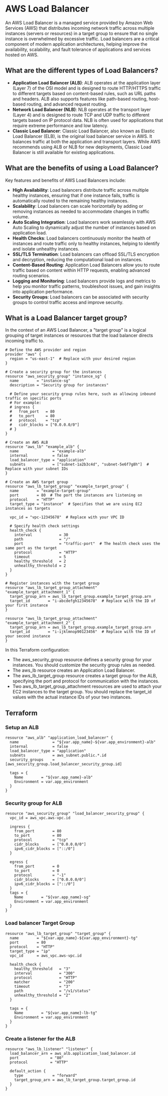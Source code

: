 # AWS Load Balancer
An AWS Load Balancer is a managed service provided by Amazon Web Services (AWS) that distributes incoming network traffic across multiple instances (servers or resources) in a target group to ensure that no single instance is overwhelmed by excessive traffic. Load balancers are a critical component of modern application architectures, helping improve the availability, scalability, and fault tolerance of applications and services hosted on AWS.

## What are the different types of Load Balancers?
- **Application Load Balancer (ALB)**: ALB operates at the application layer (Layer 7) of the OSI model and is designed to route HTTP/HTTPS traffic to different targets based on content-based rules, such as URL paths and headers. ALB also supports features like path-based routing, host-based routing, and advanced request routing.
- **Network Load Balancer (NLB)**: NLB operates at the transport layer (Layer 4) and is designed to route TCP and UDP traffic to different targets based on IP protocol data. NLB is often used for applications that require extreme performance and low latency.
- **Classic Load Balancer**: Classic Load Balancer, also known as Elastic Load Balancer (ELB), is the original load balancer service in AWS. It balances traffic at both the application and transport layers. While AWS recommends using ALB or NLB for new deployments, Classic Load Balancer is still available for existing applications.

## What are the benefits of using a Load Balancer?
Key features and benefits of AWS Load Balancers include:

- **High Availability**: Load balancers distribute traffic across multiple healthy instances, ensuring that if one instance fails, traffic is automatically routed to the remaining healthy instances.
- **Scalability**: Load balancers can scale horizontally by adding or removing instances as needed to accommodate changes in traffic volume.
- **Auto Scaling Integration**: Load balancers work seamlessly with AWS Auto Scaling to dynamically adjust the number of instances based on application load.
- **Health Checks**: Load balancers continuously monitor the health of instances and route traffic only to healthy instances, helping to identify and isolate unhealthy instances.
- **SSL/TLS Termination**: Load balancers can offload SSL/TLS encryption and decryption, reducing the computational load on instances.
- **Content-Based Routing**: Application Load Balancers allow you to route traffic based on content within HTTP requests, enabling advanced routing scenarios.
- **Logging and Monitoring**: Load balancers provide logs and metrics to help you monitor traffic patterns, troubleshoot issues, and gain insights into application performance.
- **Security Groups**: Load balancers can be associated with security groups to control traffic access and improve security.


## What is a Load Balancer target group?
In the context of an AWS Load Balancer, a "target group" is a logical grouping of target instances or resources that the load balancer directs incoming traffic to. 

```
# Define the AWS provider and region
provider "aws" {
  region = "us-east-1"  # Replace with your desired region
}

# Create a security group for the instances
resource "aws_security_group" "instance_sg" {
  name        = "instance-sg"
  description = "Security group for instances"
  
  # Define your security group rules here, such as allowing inbound traffic on specific ports
  # For example:
  # ingress {
  #   from_port   = 80
  #   to_port     = 80
  #   protocol    = "tcp"
  #   cidr_blocks = ["0.0.0.0/0"]
  # }
}

# Create an AWS ALB
resource "aws_lb" "example_alb" {
  name               = "example-alb"
  internal           = false
  load_balancer_type = "application"
  subnets            = ["subnet-1a2b3c4d", "subnet-5e6f7g8h"]  # Replace with your subnet IDs
}

# Create an AWS target group
resource "aws_lb_target_group" "example_target_group" {
  name        = "example-target-group"
  port        = 80  # The port the instances are listening on
  protocol    = "HTTP"
  target_type = "instance"  # Specifies that we are using EC2 instances as targets

  vpc_id = "vpc-12345678"  # Replace with your VPC ID

  # Specify health check settings
  health_check {
    interval            = 30
    path                = "/"
    port                = "traffic-port"  # The health check uses the same port as the target
    protocol            = "HTTP"
    timeout             = 5
    healthy_threshold   = 2
    unhealthy_threshold = 2
  }
}

# Register instances with the target group
resource "aws_lb_target_group_attachment" "example_target_attachment_1" {
  target_group_arn = aws_lb_target_group.example_target_group.arn
  target_id        = "i-abcdefgh12345678"  # Replace with the ID of your first instance
}

resource "aws_lb_target_group_attachment" "example_target_attachment_2" {
  target_group_arn = aws_lb_target_group.example_target_group.arn
  target_id        = "i-ijklmnop90123456"  # Replace with the ID of your second instance
}
```
In this Terraform configuration:

- The aws_security_group resource defines a security group for your instances. You should customize the security group rules as needed.
- The aws_lb resource creates an Application Load Balancer.
- The aws_lb_target_group resource creates a target group for the ALB, specifying the port and protocol for communication with the instances.
- Two aws_lb_target_group_attachment resources are used to attach your EC2 instances to the target group. You should replace the target_id values with the actual instance IDs of your two instances.


## Terraform

### Setup an ALB
```
resource "aws_alb" "application_load_balancer" {
  name               = "${var.app_name}-${var.app_environment}-alb"
  internal           = false
  load_balancer_type = "application"
  subnets            = aws_subnet.public.*.id
  security_groups    = [aws_security_group.load_balancer_security_group.id]

  tags = {
    Name        = "${var.app_name}-alb"
    Environment = var.app_environment
  }
}
```

### Security group for ALB
```
resource "aws_security_group" "load_balancer_security_group" {
  vpc_id = aws_vpc.aws-vpc.id

  ingress {
    from_port        = 80
    to_port          = 80
    protocol         = "tcp"
    cidr_blocks      = ["0.0.0.0/0"]
    ipv6_cidr_blocks = ["::/0"]
  }

  egress {
    from_port        = 0
    to_port          = 0
    protocol         = "-1"
    cidr_blocks      = ["0.0.0.0/0"]
    ipv6_cidr_blocks = ["::/0"]
  }
  tags = {
    Name        = "${var.app_name}-sg"
    Environment = var.app_environment
  }
}
```
### Load balancer Target Group
```
resource "aws_lb_target_group" "target_group" {
  name        = "${var.app_name}-${var.app_environment}-tg"
  port        = 80
  protocol    = "HTTP"
  target_type = "ip"
  vpc_id      = aws_vpc.aws-vpc.id

  health_check {
    healthy_threshold   = "3"
    interval            = "300"
    protocol            = "HTTP"
    matcher             = "200"
    timeout             = "3"
    path                = "/v1/status"
    unhealthy_threshold = "2"
  }

  tags = {
    Name        = "${var.app_name}-lb-tg"
    Environment = var.app_environment
  }
}
```

### Create a listener for the ALB
```
resource "aws_lb_listener" "listener" {
  load_balancer_arn = aws_alb.application_load_balancer.id
  port              = "80"
  protocol          = "HTTP"

  default_action {
    type             = "forward"
    target_group_arn = aws_lb_target_group.target_group.id
  }
}
```
